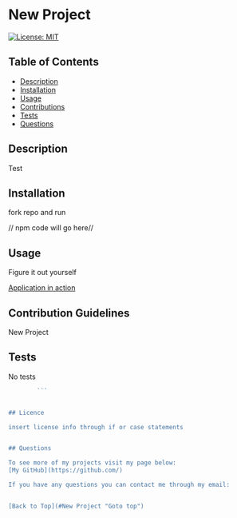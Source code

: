 # New Project
[![License: MIT](https://img.shields.io/badge/License-MIT-yellow.svg)](https://opensource.org/licenses/MIT)

## Table of Contents
 
* [Description](#Description "Goto Description")
* [Installation](#Installation "Goto Installation")
* [Usage](#Usage "Goto Usage")
* [Contributions](#Contributions "Goto Contributions")
* [Tests](#Tests "Goto Tests")
* [Questions](#Questions "Goto Questions")

## Description

Test

## Installation

fork repo and run

// npm code will go here//

## Usage

Figure it out yourself

[Application in action](undefined)

## Contribution Guidelines

New Project


## Tests

No tests

 ```javascript
         ```


## Licence

insert license info through if or case statements 


## Questions

To see more of my projects visit my page below:
[My GitHub](https://github.com/)

If you have any questions you can contact me through my email:


[Back to Top](#New Project "Goto top")
